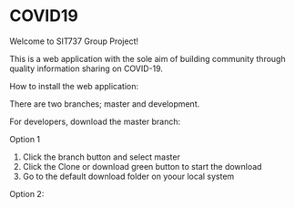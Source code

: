 # COVID19

Welcome to SIT737 Group Project!

This is a web application with the sole aim of building community through 
quality information sharing on COVID-19.

How to install the web application:

There are two branches; master and development.

For developers, download the master branch:

Option 1
1. Click the branch button and select master
2. Click the Clone or download green button to start the download
3. Go to the default download folder on yoour local system

Option 2:





